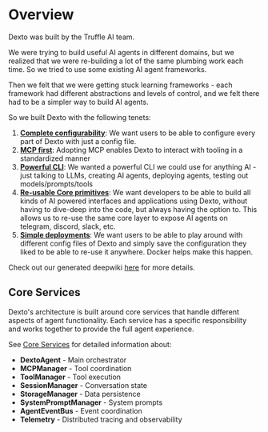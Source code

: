 # Overview

Dexto was built by the Truffle AI team.

We were trying to build useful AI agents in different domains, but we realized that we were re-building a lot of the same plumbing work each time. So we tried to use some existing AI agent frameworks.

Then we felt that we were getting stuck learning frameworks - each framework had different abstractions and levels of control, and we felt there had to be a simpler way to build AI agents.

So we built Dexto with the following tenets:
1. <ins>**Complete configurability**</ins>: We want users to be able to configure every part of Dexto with just a config file.
2. <ins>**MCP first**</ins>: Adopting MCP enables Dexto to interact with tooling in a standardized manner
3. <ins>**Powerful CLI**</ins>: We wanted a powerful CLI we could use for anything AI - just talking to LLMs, creating AI agents, deploying agents, testing out models/prompts/tools
4. <ins>**Re-usable Core primitives**</ins>: We want developers to be able to build all kinds of AI powered interfaces and applications using Dexto, without having to dive-deep into the code, but always having the option to. This allows us to re-use the same core layer to expose AI agents on telegram, discord, slack, etc.
5. <ins>**Simple deployments**</ins>: We want users to be able to play around with different config files of Dexto and simply save the configuration they liked to be able to re-use it anywhere. Docker helps make this happen.


Check out our generated deepwiki [here](https://deepwiki.com/truffle-ai/dexto) for more details.

## Core Services

Dexto's architecture is built around core services that handle different aspects of agent functionality. Each service has a specific responsibility and works together to provide the full agent experience.

See [Core Services](./services.md) for detailed information about:
- **DextoAgent** - Main orchestrator
- **MCPManager** - Tool coordination
- **ToolManager** - Tool execution
- **SessionManager** - Conversation state
- **StorageManager** - Data persistence
- **SystemPromptManager** - System prompts
- **AgentEventBus** - Event coordination
- **Telemetry** - Distributed tracing and observability
